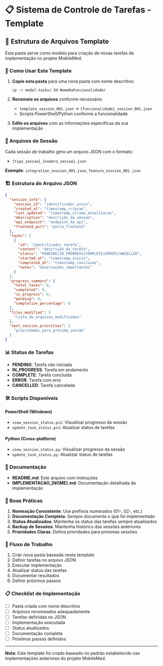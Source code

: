 # 📋 Sistema de Controle de Tarefas - Template

## 📁 Estrutura de Arquivos Template

Esta pasta serve como modelo para criação de novas tarefas de implementação no projeto MobileMed.

### 🎯 Como Usar Este Template

1. **Copie esta pasta** para uma nova pasta com nome descritivo:
   ```
   cp -r model-tasks/ XX-NomeDaFuncionalidade/
   ```

2. **Renomeie os arquivos** conforme necessário:
   - `template_session_001.json` → `{funcionalidade}_session_001.json`
   - Scripts PowerShell/Python conforme a funcionalidade

3. **Edite os arquivos** com as informações específicas da sua implementação

### 📄 Arquivos de Sessão

Cada sessão de trabalho gera um arquivo JSON com o formato:
- `{tipo_sessao}_{numero_sessao}.json`

**Exemplo**: `integration_session_001.json`, `feature_session_001.json`

### 🏗️ Estrutura do Arquivo JSON

```json
{
  "session_info": {
    "session_id": "identificador_unico",
    "created_at": "timestamp_criacao",
    "last_updated": "timestamp_ultima_atualizacao",
    "description": "descrição_da_sessao",
    "api_endpoint": "endpoint_da_api",
    "frontend_port": "porta_frontend"
  },
  "tasks": [
    {
      "id": "identificador_tarefa",
      "content": "descrição_da_tarefa",
      "status": "PENDING|IN_PROGRESS|COMPLETE|ERROR|CANCELLED",
      "started_at": "timestamp_inicio",
      "completed_at": "timestamp_conclusao",
      "notes": "observações_importantes"
    }
  ],
  "progress_summary": {
    "total_tasks": 0,
    "completed": 0,
    "in_progress": 0,
    "pending": 0,
    "completion_percentage": 0
  },
  "files_modified": [
    "lista_de_arquivos_modificados"
  ],
  "next_session_priorities": [
    "prioridades_para_próxima_sessão"
  ]
}
```

### 📊 Status de Tarefas

- **PENDING**: Tarefa não iniciada
- **IN_PROGRESS**: Tarefa em andamento
- **COMPLETE**: Tarefa concluída
- **ERROR**: Tarefa com erro
- **CANCELLED**: Tarefa cancelada

### 🛠️ Scripts Disponíveis

#### PowerShell (Windows)
- `view_session_status.ps1`: Visualizar progresso da sessão
- `update_task_status.ps1`: Atualizar status de tarefas

#### Python (Cross-platform)
- `view_session_status.py`: Visualizar progresso da sessão
- `update_task_status.py`: Atualizar status de tarefas

### 📝 Documentação

- **README.md**: Este arquivo com instruções
- **IMPLEMENTACAO_[NOME].md**: Documentação detalhada da implementação

### 🎨 Boas Práticas

1. **Nomeação Consistente**: Use prefixos numerados (01-, 02-, etc.)
2. **Documentação Completa**: Sempre documente o que foi implementado
3. **Status Atualizados**: Mantenha os status das tarefas sempre atualizados
4. **Backup de Sessões**: Mantenha histórico das sessões anteriores
5. **Prioridades Claras**: Defina prioridades para próximas sessões

### 🔄 Fluxo de Trabalho

1. Criar nova pasta baseada neste template
2. Definir tarefas no arquivo JSON
3. Executar implementação
4. Atualizar status das tarefas
5. Documentar resultados
6. Definir próximos passos

### 📋 Checklist de Implementação

- [ ] Pasta criada com nome descritivo
- [ ] Arquivos renomeados adequadamente
- [ ] Tarefas definidas no JSON
- [ ] Implementação executada
- [ ] Status atualizados
- [ ] Documentação completa
- [ ] Próximos passos definidos

---

**Nota**: Este template foi criado baseado no padrão estabelecido nas implementações anteriores do projeto MobileMed.